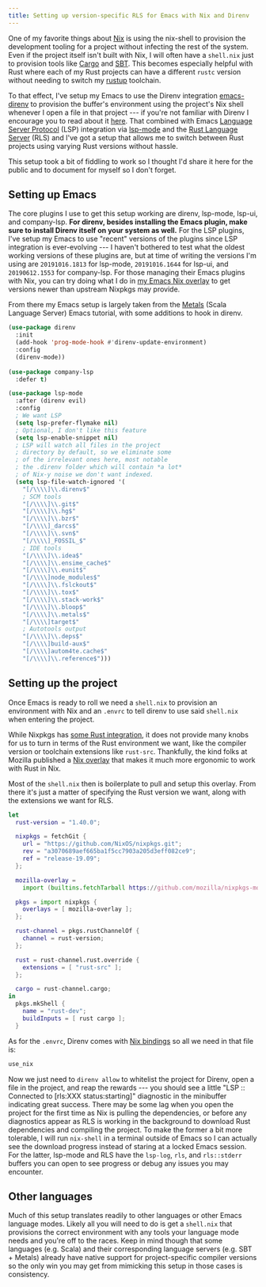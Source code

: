 ```yaml
---
title: Setting up version-specific RLS for Emacs with Nix and Direnv
---
```


One of my favorite things about [Nix][nix] is using the nix-shell to provision the development tooling for a project
without infecting the rest of the system. Even if the project itself isn't built with Nix, I will often have a
`shell.nix` just to provision tools like [Cargo][cargo] and [SBT][sbt]. This becomes especially helpful with Rust
where each of my Rust projects can have a different `rustc` version without needing to switch my [rustup][rustup] toolchain.

To that effect, I've setup my Emacs to use the Direnv integration [emacs-direnv][direnvEmacs] to provision the buffer's environment using the project's
Nix shell whenever I open a file in that project --- if you're not familiar with Direnv I encourage you to
read about it [here][direnv]. That combined with Emacs [Language Server Protocol][lsp] (LSP) integration via [lsp-mode][lspMode] and
the [Rust Language Server][rls] (RLS) and I've got a setup that allows me to switch between Rust projects using
varying Rust versions without hassle.

This setup took a bit of fiddling to work so I thought I'd share it here for the public and to document for myself so I don't forget.

## Setting up Emacs

The core plugins I use to get this setup working are direnv, lsp-mode, lsp-ui, and company-lsp. **For direnv, besides installing
the Emacs plugin, make sure to install Direnv itself on your system as well.** For the LSP plugins, I've setup my Emacs to use
"recent" versions of the plugins since LSP integration is ever-evolving ---  I haven't bothered to test what the
oldest working versions of these plugins are, but at time of writing the versions I'm using are `20191016.1813` for lsp-mode,
`20191016.1644` for lsp-ui, and `20190612.1553` for company-lsp. For those managing their Emacs plugins with Nix,
you can try doing what I do in [my Emacs Nix overlay][myEmacsOverlay] to get versions newer than upstream Nixpkgs may provide.

From there my Emacs setup is largely taken from the [Metals][metals] (Scala Language Server) Emacs tutorial, with some
additions to hook in direnv.

```commonlisp
(use-package direnv
  :init
  (add-hook 'prog-mode-hook #'direnv-update-environment)
  :config
  (direnv-mode))
  
(use-package company-lsp
  :defer t)

(use-package lsp-mode
  :after (direnv evil)
  :config
  ; We want LSP
  (setq lsp-prefer-flymake nil)
  ; Optional, I don't like this feature
  (setq lsp-enable-snippet nil)
  ; LSP will watch all files in the project
  ; directory by default, so we eliminate some
  ; of the irrelevant ones here, most notable
  ; the .direnv folder which will contain *a lot*
  ; of Nix-y noise we don't want indexed.
  (setq lsp-file-watch-ignored '(
    "[/\\\\]\\.direnv$"
    ; SCM tools
    "[/\\\\]\\.git$"
    "[/\\\\]\\.hg$"
    "[/\\\\]\\.bzr$"
    "[/\\\\]_darcs$"
    "[/\\\\]\\.svn$"
    "[/\\\\]_FOSSIL_$"
    ; IDE tools
    "[/\\\\]\\.idea$"
    "[/\\\\]\\.ensime_cache$"
    "[/\\\\]\\.eunit$"
    "[/\\\\]node_modules$"
    "[/\\\\]\\.fslckout$"
    "[/\\\\]\\.tox$"
    "[/\\\\]\\.stack-work$"
    "[/\\\\]\\.bloop$"
    "[/\\\\]\\.metals$"
    "[/\\\\]target$"
    ; Autotools output
    "[/\\\\]\\.deps$"
    "[/\\\\]build-aux$"
    "[/\\\\]autom4te.cache$"
    "[/\\\\]\\.reference$")))
```

## Setting up the project

Once Emacs is ready to roll we need a `shell.nix` to provision an environment with Nix and
an `.envrc` to tell direnv to use said `shell.nix` when entering the project.

While Nixpkgs has [some Rust integration][nixpkgsRust], it does not provide many knobs for us
to turn in terms of the Rust environment we want, like the compiler version or toolchain
extensions like `rust-src`. Thankfully, the kind folks at Mozilla published a
[Nix overlay][mozillaOverlay] that makes it much more ergonomic to work with Rust in Nix.

Most of the `shell.nix` then is boilerplate to pull and setup this overlay. From there
it's just a matter of specifying the Rust version we want, along with the extensions we want
for RLS.

```nix
let
  rust-version = "1.40.0";

  nixpkgs = fetchGit {
    url = "https://github.com/NixOS/nixpkgs.git";
    rev = "a3070689aef665ba1f5cc7903a205d3eff082ce9";
    ref = "release-19.09";
  };

  mozilla-overlay =
    import (builtins.fetchTarball https://github.com/mozilla/nixpkgs-mozilla/archive/master.tar.gz);

  pkgs = import nixpkgs {
    overlays = [ mozilla-overlay ];
  };

  rust-channel = pkgs.rustChannelOf {
    channel = rust-version;
  };

  rust = rust-channel.rust.override {
    extensions = [ "rust-src" ];
  };

  cargo = rust-channel.cargo;
in
  pkgs.mkShell {
    name = "rust-dev";
    buildInputs = [ rust cargo ];
  }
```

As for the `.envrc`, Direnv comes with [Nix bindings][direnvNix] so all we need in
that file is:

```sh
use_nix
```

Now we just need to `direnv allow` to whitelist the project for Direnv,
open a file in the project, and reap the rewards --- you should see a little
"LSP :: Connected to [rls:XXX status:starting]" diagnostic in the
minibuffer indicating great success. There may be some lag when you open the project
for the first time as Nix is pulling the dependencies, or before any diagnostics appear as
RLS is working in the background to download Rust dependencies and compiling the project. To
make the former a bit more tolerable, I will run `nix-shell` in a terminal outside of
Emacs so I can actually see the download progress instead of staring at a locked Emacs session.
For the latter, lsp-mode and RLS have the `lsp-log`, `rls`, and `rls::stderr` buffers you can
open to see progress or debug any issues you may encounter.

## Other languages

Much of this setup translates readily to other languages or other Emacs language modes. Likely
all you will need to do is get a `shell.nix` that provisions the correct environment with any
tools your language mode needs and you're off to the races. Keep in mind though that some languages
(e.g. Scala) and their corresponding language servers (e.g. SBT + Metals) already have native support
for project-specific compiler versions so the only win you may get from mimicking this setup in
those cases is consistency.

[cargo]: https://github.com/rust-lang/cargo
[direnv]: https://github.com/direnv/direnv/
[direnvEmacs]: https://github.com/wbolster/emacs-direnv
[direnvNix]: https://github.com/direnv/direnv/wiki/Nix
[lsp]: https://langserver.org/
[lspMode]: https://github.com/emacs-lsp/lsp-mode
[metals]: https://scalameta.org/metals/docs/editors/emacs.html
[mozillaOverlay]: https://github.com/mozilla/nixpkgs-mozilla
[myEmacsOverlay]: https://github.com/adelbertc/dotfiles/blob/0840e5f3060f61f199f9431765dec307df6b0c6e/nixpkgs/.config/nixpkgs/overlays/emacs.nix
[nix]: https://nixos.org/nix/
[nixpkgsRust]: https://nixos.org/nixpkgs/manual/#rust
[rls]: https://github.com/rust-lang/rls
[rustup]: https://rustup.rs/
[sbt]: https://www.scala-sbt.org/
